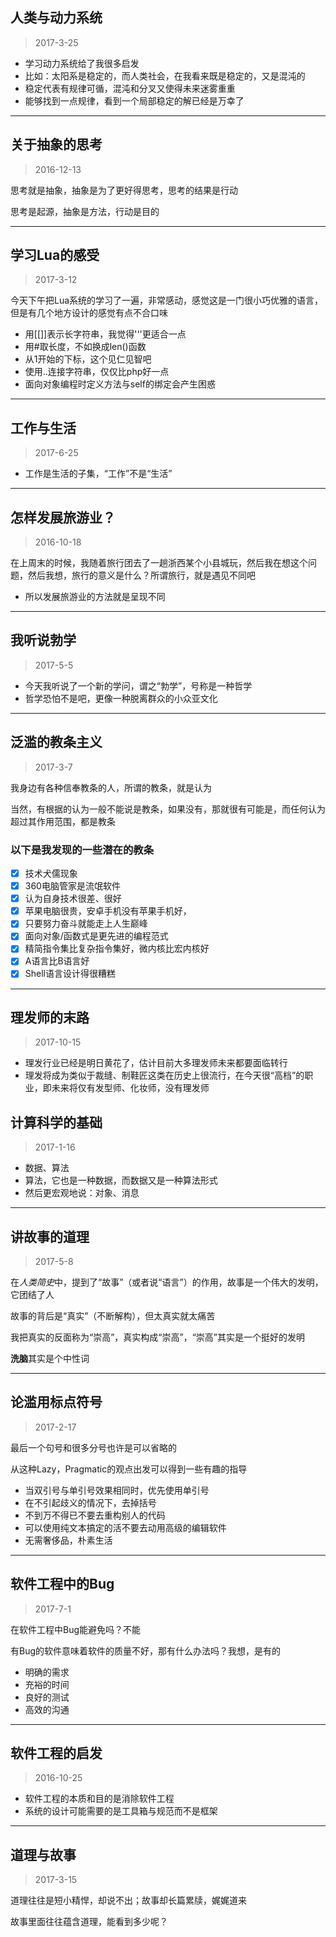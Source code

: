 ## 人类与动力系统

> 2017-3-25

- 学习动力系统给了我很多启发
- 比如：太阳系是稳定的，而人类社会，在我看来既是稳定的，又是混沌的
- 稳定代表有规律可循，混沌和分叉又使得未来迷雾重重
- 能够找到一点规律，看到一个局部稳定的解已经是万幸了

---

## 关于抽象的思考

> 2016-12-13

思考就是抽象，抽象是为了更好得思考，思考的结果是行动

思考是起源，抽象是方法，行动是目的

---

## 学习Lua的感受

> 2017-3-12

今天下午把Lua系统的学习了一遍，非常感动，感觉这是一门很小巧优雅的语言，但是有几个地方设计的感觉有点不合口味

- 用[[]]表示长字符串，我觉得'''更适合一点
- 用#取长度，不如换成len()函数
- 从1开始的下标，这个见仁见智吧
- 使用..连接字符串，仅仅比php好一点
- 面向对象编程时定义方法与self的绑定会产生困惑

---

## 工作与生活

> 2017-6-25

- 工作是生活的子集，“工作”不是“生活”

---

## 怎样发展旅游业？

> 2016-10-18

在上周末的时候，我随着旅行团去了一趟浙西某个小县城玩，然后我在想这个问题，然后我想，旅行的意义是什么？所谓旅行，就是遇见不同吧

- 所以发展旅游业的方法就是呈现不同

---

## 我听说勃学

> 2017-5-5

- 今天我听说了一个新的学问，谓之“勃学”，号称是一种哲学
- 哲学恐怕不是吧，更像一种脱离群众的小众亚文化

---

## 泛滥的教条主义
> 2017-3-7

我身边有各种信奉教条的人，所谓的教条，就是认为

当然，有根据的认为一般不能说是教条，如果没有，那就很有可能是，而任何认为超过其作用范围，都是教条


### 以下是我发现的一些潜在的教条

- [x] 技术犬儒现象
- [x] 360电脑管家是流氓软件
- [x] 认为自身技术很差、很好
- [x] 苹果电脑很贵，安卓手机没有苹果手机好，
- [x] 只要努力奋斗就能走上人生巅峰
- [x] 面向对象/函数式是更先进的编程范式
- [x] 精简指令集比复杂指令集好，微内核比宏内核好
- [x] A语言比B语言好
- [x] Shell语言设计得很糟糕

---

## 理发师的末路

> 2017-10-15

- 理发行业已经是明日黄花了，估计目前大多理发师未来都要面临转行
- 理发将成为类似于裁缝、制鞋匠这类在历史上很流行，在今天很“高档”的职业，即未来将仅有发型师、化妆师，没有理发师

## 计算科学的基础

> 2017-1-16

- 数据、算法
- 算法，它也是一种数据，而数据又是一种算法形式
- 然后更宏观地说：对象、消息

---

## 讲故事的道理

> 2017-5-8

在*人类简史*中，提到了“故事”（或者说“语言”）的作用，故事是一个伟大的发明，它团结了人

故事的背后是“真实”（不断解构），但太真实就太痛苦

我把真实的反面称为“崇高”，真实构成“崇高”，“崇高”其实是一个挺好的发明

**洗脑**其实是个中性词

---

## 论滥用标点符号

> 2017-2-17

最后一个句号和很多分号也许是可以省略的

从这种Lazy，Pragmatic的观点出发可以得到一些有趣的指导

- 当双引号与单引号效果相同时，优先使用单引号
- 在不引起歧义的情况下，去掉括号
- 不到万不得已不要去重构别人的代码
- 可以使用纯文本搞定的活不要去动用高级的编辑软件
- 无需奢侈品，朴素生活

---

## 软件工程中的Bug

> 2017-7-1

在软件工程中Bug能避免吗？不能

有Bug的软件意味着软件的质量不好，那有什么办法吗？我想，是有的

- 明确的需求
- 充裕的时间
- 良好的测试
- 高效的沟通

---

## 软件工程的启发

> 2016-10-25

- 软件工程的本质和目的是消除软件工程
- 系统的设计可能需要的是工具箱与规范而不是框架

---

## 道理与故事

> 2017-3-15

道理往往是短小精悍，却说不出；故事却长篇累牍，娓娓道来

故事里面往往蕴含道理，能看到多少呢？
